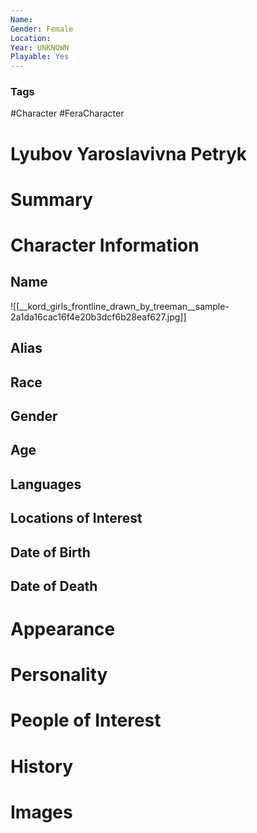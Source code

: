 ```yaml
---
Name: 
Gender: Female
Location: 
Year: UNKNOWN
Playable: Yes
---
```


### Tags
#Character #FeraCharacter 

# Lyubov Yaroslavivna Petryk


# Summary


# Character Information

## Name
![[__kord_girls_frontline_drawn_by_treeman__sample-2a1da16cac16f4e20b3dcf6b28eaf627.jpg]]

## Alias

## Race

## Gender

## Age

## Languages

## Locations of Interest

## Date of Birth

## Date of Death

# Appearance

# Personality

# People of Interest

# History

# Images
